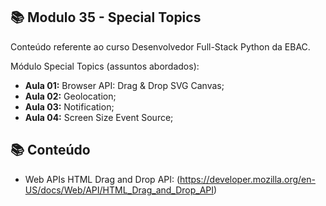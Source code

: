 ## 📚 Modulo 35 - Special Topics
Conteúdo referente ao curso Desenvolvedor Full-Stack Python da EBAC.

Módulo Special Topics (assuntos abordados):
- **Aula 01:** Browser API: Drag & Drop SVG Canvas;
- **Aula 02:** Geolocation;
- **Aula 03:** Notification;
- **Aula 04:** Screen Size Event Source;

## 📚 Conteúdo
- Web APIs
HTML Drag and Drop API: (https://developer.mozilla.org/en-US/docs/Web/API/HTML_Drag_and_Drop_API)


